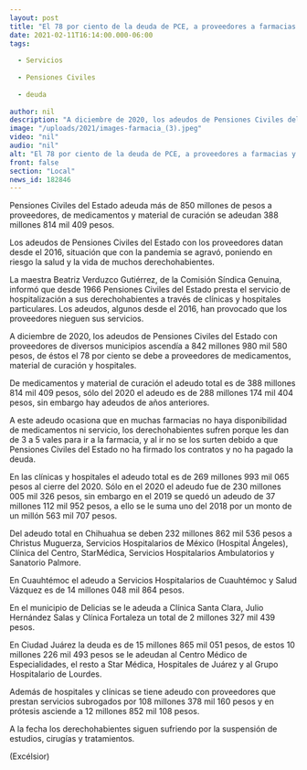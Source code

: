 ```yaml
---
layout: post
title: "El 78 por ciento de la deuda de PCE, a proveedores a farmacias y hospitales "
date: 2021-02-11T16:14:00.000-06:00
tags:
  
  - Servicios
  
  - Pensiones Civiles
  
  - deuda
  
author: nil
description: "A diciembre de 2020, los adeudos de Pensiones Civiles del Estado con proveedores de diversos municipios  ascendía a 842 millones 980 mil 580 pesos, de éstos el 78 por ciento se debe a proveedores"
image: "/uploads/2021/images-farmacia_(3).jpeg"
video: "nil"
audio: "nil"
alt: "El 78 por ciento de la deuda de PCE, a proveedores a farmacias y hospitales "
front: false
section: "Local"
news_id: 182846
---
```


Pensiones Civiles del Estado adeuda más de 850 millones de pesos a proveedores, de medicamentos y material de curación se adeudan 388 millones 814 mil 409 pesos.

Los adeudos de Pensiones Civiles del Estado con los proveedores datan desde el 2016, situación que con la pandemia se agravó, poniendo en riesgo la salud y la vida de muchos derechohabientes.

La maestra Beatriz Verduzco Gutiérrez, de la Comisión Síndica Genuina, informó que desde 1966 Pensiones Civiles del Estado presta el servicio de hospitalización a sus derechohabientes a través de clínicas y hospitales particulares. Los adeudos, algunos desde el 2016, han provocado que los proveedores nieguen sus servicios.

A diciembre de 2020, los adeudos de Pensiones Civiles del Estado con proveedores de diversos municipios ascendía a 842 millones 980 mil 580 pesos, de éstos el 78 por ciento se debe a proveedores de medicamentos, material de curación y hospitales.

De medicamentos y material de curación el adeudo total es de 388 millones 814 mil 409 pesos, sólo del 2020 el adeudo es de 288 millones 174 mil 404 pesos, sin embargo hay adeudos de años anteriores.

A este adeudo ocasiona que en muchas farmacias no haya disponibilidad de medicamentos ni servicio, los derechohabientes sufren porque les dan de 3 a 5 vales para ir a la farmacia, y al ir no se los surten debido a que Pensiones Civiles del Estado no ha firmado los contratos y no ha pagado la deuda.

En las clínicas y hospitales el adeudo total es de 269 millones 993 mil 065 pesos al cierre del 2020. Sólo en el 2020 el adeudo fue de 230 millones 005 mil 326 pesos, sin embargo en el 2019 se quedó un adeudo de 37 millones 112 mil 952 pesos, a ello se le suma uno del 2018 por un monto de un millón 563 mil 707 pesos.

Del adeudo total en Chihuahua se deben 232 millones 862 mil 536 pesos a Christus Muguerza, Servicios Hospitalarios de México (Hospital Ángeles), Clínica del Centro, StarMédica, Servicios Hospitalarios Ambulatorios y Sanatorio Palmore.

En Cuauhtémoc el adeudo a Servicios Hospitalarios de Cuauhtémoc y Salud Vázquez es de 14 millones 048 mil 864 pesos.

En el municipio de Delicias se le adeuda a Clínica Santa Clara, Julio Hernández Salas y Clínica Fortaleza un total de 2 millones 327 mil 439 pesos.

En Ciudad Juárez la deuda es de 15 millones 865 mil 051 pesos, de estos 10 millones 226 mil 493 pesos se le adeudan al Centro Médico de Especialidades, el resto a Star Médica, Hospitales de Juárez y al Grupo Hospitalario de Lourdes.

Además de hospitales y clínicas se tiene adeudo con proveedores que prestan servicios subrogados por 108 millones 378 mil 160 pesos y en prótesis asciende a 12 millones 852 mil 108 pesos.

A la fecha los derechohabientes siguen sufriendo por la suspensión de estudios, cirugías y tratamientos.

(Excélsior)